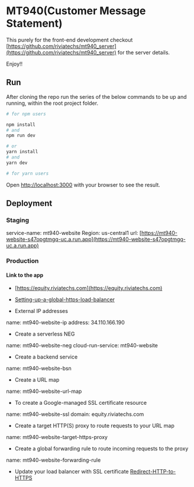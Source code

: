 # MT940(Customer Message Statement)

This purely for the front-end development checkout [https://github.com/riviatechs/mt940_server](https://github.com/riviatechs/mt940_server) for the server details.

Enjoy!!

## Run

After cloning the repo run the series of the below commands to be up and running, within the root project folder.

```bash
# for npm users

npm install
# and
npm run dev

# or
yarn install
# and
yarn dev

# for yarn users
```

Open [http://localhost:3000](http://localhost:3000) with your browser to see the result.

## Deployment

### Staging

service-name: mt940-website
Region: us-central1
url: [https://mt940-website-s47opgtmgq-uc.a.run.app](https://mt940-website-s47opgtmgq-uc.a.run.app)

### Production

#### Link to the app

- [https://equity.riviatechs.com](https://equity.riviatechs.com)

- [Setting-up-a-global-https-load-balancer](2)

- External IP addresses

name: mt940-website-ip
address: 34.110.166.190

- Create a serverless NEG

name: mt940-website-neg
cloud-run-service: mt940-website

- Create a backend service

name: mt940-website-bsn

- Create a URL map

name: mt940-website-url-map

- To create a Google-managed SSL certificate resource

name: mt940-website-ssl
domain: equity.riviatechs.com

- Create a target HTTP(S) proxy to route requests to your URL map

name: mt940-website-target-https-proxy

- Create a global forwarding rule to route incoming requests to the proxy

name: mt940-website-forwarding-rule

- Update your load balancer with SSL certificate
  [Redirect-HTTP-to-HTTPS](1)

[1]: https://cloud.google.com/load-balancing/docs/https/setting-up-http-https-redirect#console "Redirect HTTP to HTTPS"
[2]: https://cloud.google.com/load-balancing/docs/https/setting-up-https-serverless#gcloud_1 "Setting up a global external HTTP(S) load balancer (classic) with Cloud Run"
